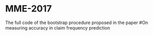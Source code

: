 # MME-2017
The full code of the bootstrap procedure proposed in the paper
#On measuring accuracy in claim frequency prediction

